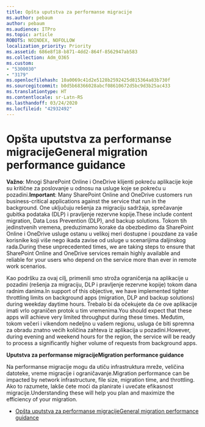 ```yaml
---
title: Opšta uputstva za performanse migracije
ms.author: pebaum
author: pebaum
ms.audience: ITPro
ms.topic: article
ROBOTS: NOINDEX, NOFOLLOW
localization_priority: Priority
ms.assetid: 686e8f18-b871-4dd2-864f-8562947ab583
ms.collection: Adm_O365
ms.custom:
- "5300030"
- "3179"
ms.openlocfilehash: 10a0069c41d2e5128b2592425d815364a83b730f
ms.sourcegitcommit: b0d5b68366028abcf08610672d5bc9d3b25ac433
ms.translationtype: HT
ms.contentlocale: sr-Latn-RS
ms.lasthandoff: 03/24/2020
ms.locfileid: "42932492"
---
```

# <a name="general-migration-performance-guidance"></a><span data-ttu-id="006ed-102">Opšta uputstva za performanse migracije</span><span class="sxs-lookup"><span data-stu-id="006ed-102">General migration performance guidance</span></span>

<span data-ttu-id="006ed-103">**Važno**: Mnogi SharePoint Online i OneDrive klijenti pokreću aplikacije koje su kritične za poslovanje u odnosu na usluge koje se pokreću u pozadini.</span><span class="sxs-lookup"><span data-stu-id="006ed-103">**Important**: Many SharePoint Online and OneDrive customers run business-critical applications against the service that run in the background.</span></span> <span data-ttu-id="006ed-104">One uključuju rešenja za migraciju sadržaja, sprečavanje gubitka podataka (DLP) i pravljenje rezervne kopije.</span><span class="sxs-lookup"><span data-stu-id="006ed-104">These include content migration, Data Loss Prevention (DLP), and backup solutions.</span></span> <span data-ttu-id="006ed-105">Tokom tih jedinstvenih vremena, preduzimamo korake da obezbedimo da SharePoint Online i OneDrive usluge ostanu u velikoj meri dostupne i pouzdane za vaše korisnike koji više nego ikada zavise od usluge u scenarijima daljinskog rada.</span><span class="sxs-lookup"><span data-stu-id="006ed-105">During these unprecedented times, we are taking steps to ensure that SharePoint Online and OneDrive services remain highly available and reliable for your users who depend on the service more than ever in remote work scenarios.</span></span>

<span data-ttu-id="006ed-106">Kao podršku za ovaj cilj, primenili smo stroža ograničenja na aplikacije u pozadini (rešenja za migraciju, DLP i pravljenje rezervne kopije) tokom dana radnim danima.</span><span class="sxs-lookup"><span data-stu-id="006ed-106">In support of this objective, we have implemented tighter throttling limits on background apps (migration, DLP and backup solutions) during weekday daytime hours.</span></span> <span data-ttu-id="006ed-107">Trebalo bi da očekujete da će ove aplikacije imati vrlo ograničen protok u tim vremenima.</span><span class="sxs-lookup"><span data-stu-id="006ed-107">You should expect that these apps will achieve very limited throughput during these times.</span></span> <span data-ttu-id="006ed-108">Međutim, tokom večeri i vikendom nedeljno u vašem regionu, usluga će biti spremna za obradu znatno većih količina zahteva iz aplikacija u pozadini.</span><span class="sxs-lookup"><span data-stu-id="006ed-108">However, during evening and weekend hours for the region, the service will be ready to process a significantly higher volume of requests from background apps.</span></span>

<span data-ttu-id="006ed-109">**Uputstva za performanse migracije**</span><span class="sxs-lookup"><span data-stu-id="006ed-109">**Migration performance guidance**</span></span>

<span data-ttu-id="006ed-110">Na performanse migracije mogu da utiču infrastruktura mreže, veličina datoteke, vreme migracije i ograničavanje.</span><span class="sxs-lookup"><span data-stu-id="006ed-110">Migration performance can be impacted by network infrastructure, file size, migration time, and throttling.</span></span> <span data-ttu-id="006ed-111">Ako to razumete, lakše ćete moći da planirate i uvećate efikasnost migracije.</span><span class="sxs-lookup"><span data-stu-id="006ed-111">Understanding these will help you plan and maximize the efficiency of your migration.</span></span>

- [<span data-ttu-id="006ed-112">Opšta uputstva za performanse migracije</span><span class="sxs-lookup"><span data-stu-id="006ed-112">General migration performance guidance</span></span>](https://docs.microsoft.com/sharepointmigration/sharepoint-online-and-onedrive-migration-speed)
